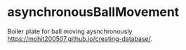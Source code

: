 # asynchronousBallMovement
Boiler plate for ball moving aysnchronously
https://mohit200507.github.io/creating-database/.
